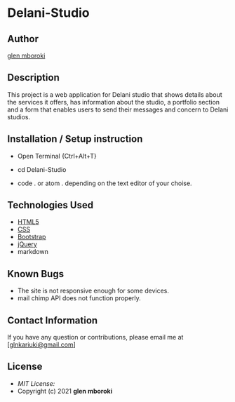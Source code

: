 # Delani-Studio

## Author

[glen mboroki](https://github.com/glen-mboroki)

## Description

This project is a web application for Delani studio that shows details about the services it offers, has information about the studio, a portfolio section and a form that enables users to send their messages and concern to Delani studios. 

## Installation / Setup instruction
* Open Terminal {Ctrl+Alt+T}

* cd Delani-Studio

* code . or atom . depending on the text editor of your choise.

## Technologies Used

* [HTML5](https://github.com/topics/html5)
* [CSS](https://github.com/topics/css3)
* [Bootstrap](https://github.com/topics/bootstrap)
* [jQuery](https://github.com/topics/javascript)
* markdown

## Known Bugs
* The site is not responsive enough for some devices. 
* mail chimp API does not function properly.

## Contact Information 

If you have any question or contributions, please email me at [glnkariuki@gmail.com]

## License
* *MIT License:*
* Copyright (c) 2021 **glen mboroki**

